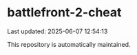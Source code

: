 # battlefront-2-cheat

Last updated: 2025-06-07 12:54:13

This repository is automatically maintained.
